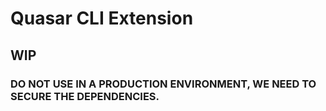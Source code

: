 # Quasar CLI Extension

## WIP

### DO NOT USE IN A PRODUCTION ENVIRONMENT, WE NEED TO SECURE THE DEPENDENCIES.
